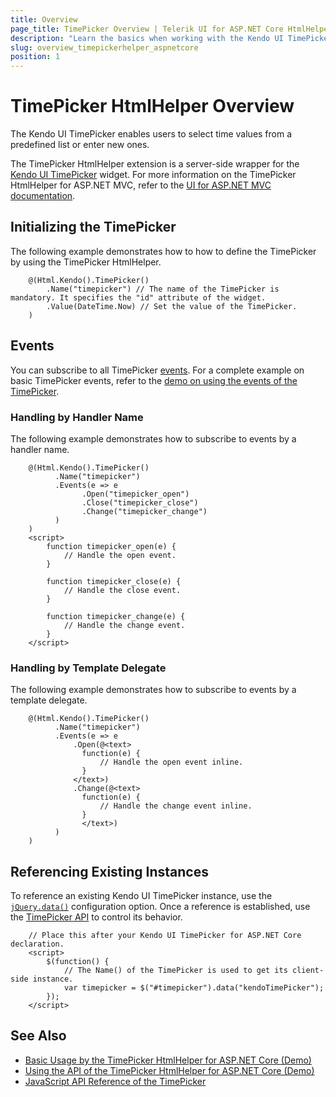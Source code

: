 ```yaml
---
title: Overview
page_title: TimePicker Overview | Telerik UI for ASP.NET Core HtmlHelpers
description: "Learn the basics when working with the Kendo UI TimePicker HtmlHelper for ASP.NET Core (MVC 6 or ASP.NET Core MVC)."
slug: overview_timepickerhelper_aspnetcore
position: 1
---
```


# TimePicker HtmlHelper Overview

The Kendo UI TimePicker enables users to select time values from a predefined list or enter new ones.

The TimePicker HtmlHelper extension is a server-side wrapper for the [Kendo UI TimePicker](https://demos.telerik.com/kendo-ui/timepicker/index) widget. For more information on the TimePicker HtmlHelper for ASP.NET MVC, refer to the [UI for ASP.NET MVC documentation](https://docs.telerik.com/aspnet-mvc/helpers/timepicker/overview).

## Initializing the TimePicker

The following example demonstrates how to how to define the TimePicker by using the TimePicker HtmlHelper.

```
    @(Html.Kendo().TimePicker()
        .Name("timepicker") // The name of the TimePicker is mandatory. It specifies the "id" attribute of the widget.
        .Value(DateTime.Now) // Set the value of the TimePicker.
    )
```

## Events

You can subscribe to all TimePicker [events](https://docs.telerik.com/kendo-ui/api/javascript/ui/timepicker#events). For a complete example on basic TimePicker events, refer to the [demo on using the events of the TimePicker](https://demos.telerik.com/aspnet-core/timepicker/events).

### Handling by Handler Name

The following example demonstrates how to subscribe to events by a handler name.

```
    @(Html.Kendo().TimePicker()
          .Name("timepicker")
          .Events(e => e
                .Open("timepicker_open")
                .Close("timepicker_close")
                .Change("timepicker_change")
          )
    )
    <script>
        function timepicker_open(e) {
            // Handle the open event.
        }

        function timepicker_close(e) {
            // Handle the close event.
        }

        function timepicker_change(e) {
            // Handle the change event.
        }
    </script>
```

### Handling by Template Delegate

The following example demonstrates how to subscribe to events by a template delegate.

```
    @(Html.Kendo().TimePicker()
          .Name("timepicker")
          .Events(e => e
              .Open(@<text>
                function(e) {
                    // Handle the open event inline.
                }
              </text>)
              .Change(@<text>
                function(e) {
                    // Handle the change event inline.
                }
                </text>)
          )
    )
```

## Referencing Existing Instances

To reference an existing Kendo UI TimePicker instance, use the [`jQuery.data()`](https://api.jquery.com/jQuery.data/) configuration option. Once a reference is established, use the [TimePicker API](https://docs.telerik.com/kendo-ui/api/javascript/ui/timepicker#methods) to control its behavior.

```
    // Place this after your Kendo UI TimePicker for ASP.NET Core declaration.
    <script>
        $(function() {
            // The Name() of the TimePicker is used to get its client-side instance.
            var timepicker = $("#timepicker").data("kendoTimePicker");
        });
    </script>
```

## See Also

* [Basic Usage by the TimePicker HtmlHelper for ASP.NET Core (Demo)](https://demos.telerik.com/aspnet-core/timepicker)
* [Using the API of the TimePicker HtmlHelper for ASP.NET Core (Demo)](https://demos.telerik.com/aspnet-core/timepicker/api)
* [JavaScript API Reference of the TimePicker](http://docs.telerik.com/kendo-ui/api/javascript/ui/timepicker)
